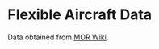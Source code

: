 # Flexible Aircraft Data

Data obtained from
[MOR Wiki](https://morwiki.mpi-magdeburg.mpg.de/morwiki/index.php/Flexible_Aircraft).
